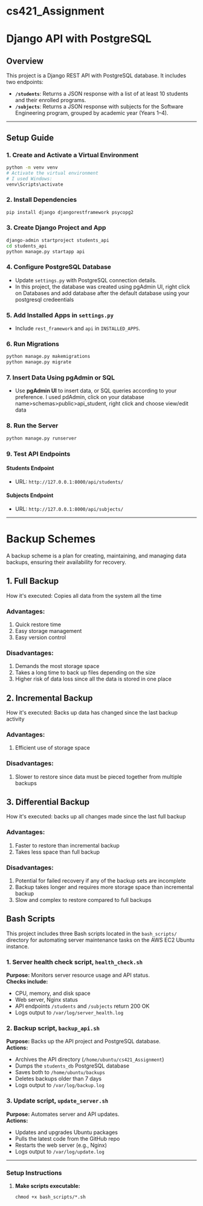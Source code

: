 # cs421_Assignment
# Django API with PostgreSQL

## Overview
This project is a Django REST API with PostgreSQL  database. It includes two endpoints:
- **`/students`**: Returns a JSON response with a list of at least 10 students and their enrolled programs.
- **`/subjects`**: Returns a JSON response with subjects for the Software Engineering program, grouped by academic year (Years 1–4).

---

## Setup Guide

### 1. Create and Activate a Virtual Environment
```sh
python -m venv venv
# Activate the virtual environment
# I used Windows:
venv\Scripts\activate

```

### 2. Install Dependencies
```sh
pip install django djangorestframework psycopg2
```

### 3. Create Django Project and App
```sh
django-admin startproject students_api
cd students_api
python manage.py startapp api
```

### 4. Configure PostgreSQL Database
- Update `settings.py` with PostgreSQL connection details.
- In this project, the database was created using pgAdmin UI, right click on Databases and add database after the default database using your postgresql credeentials

### 5. Add Installed Apps in `settings.py`
- Include `rest_framework` and `api` in `INSTALLED_APPS`.

### 6. Run Migrations
```sh
python manage.py makemigrations
python manage.py migrate
```

### 7. Insert Data Using pgAdmin or SQL
- Use **pgAdmin UI** to insert data, or SQL queries according to your preference. I used pdAdmin, click on your database name>schemas>public>api_student, right click and choose view/edit data

### 8. Run the Server
```sh
python manage.py runserver
```

### 9. Test API Endpoints
####  **Students Endpoint**
- URL: `http://127.0.0.1:8000/api/students/`

####  **Subjects Endpoint**
- URL: `http://127.0.0.1:8000/api/subjects/`

---
# Backup Schemes
A backup scheme is a plan for creating, maintaining, and managing data backups, ensuring their availability for recovery.

## 1. Full Backup
How it's executed: Copies all data from the system all the time

### Advantages: 
1. Quick restore time
2. Easy storage management
3. Easy version control

### Disadvantages:
1. Demands the most storage space
2. Takes a long time to back up files depending on the size
3. Higher risk of data loss since all the data is stored in one place

## 2. Incremental Backup
How it's executed: Backs up data has changed since the last backup activity

### Advantages:
1. Efficient use of storage space

### Disadvantages:
1. Slower to restore since data must be pieced together from multiple backups

## 3. Differential Backup
How it's executed: backs up all changes made since the last full backup

### Advantages:
1. Faster to restore than incremental backup
2. Takes less space than full backup

### Disadvantages:
1. Potential for failed recovery if any of the backup sets are incomplete
2. Backup takes longer and requires more storage space than incremental backup
3. Slow and complex to restore compared to full backups

##  Bash Scripts

This project includes three Bash scripts located in the `bash_scripts/` directory for automating server maintenance tasks on the AWS EC2 Ubuntu instance.

### 1. Server health check script, `health_check.sh`
**Purpose:** Monitors server resource usage and API status.  
**Checks include:**
- CPU, memory, and disk space
- Web server, Nginx status
- API endpoints `/students` and `/subjects` return 200 OK
- Logs output to `/var/log/server_health.log`

### 2. Backup script, `backup_api.sh`
**Purpose:** Backs up the API project and PostgreSQL database.  
**Actions:**
- Archives the API directory (`/home/ubuntu/cs421_Assignment`)
- Dumps the `students_db` PostgreSQL database
- Saves both to `/home/ubuntu/backups`
- Deletes backups older than 7 days
- Logs output to `/var/log/backup.log`

### 3. Update script,  `update_server.sh`
**Purpose:** Automates server and API updates.  
**Actions:**
- Updates and upgrades Ubuntu packages
- Pulls the latest code from the GitHub repo
- Restarts the web server (e.g., Nginx)
- Logs output to `/var/log/update.log`

---

###  Setup Instructions

1. **Make scripts executable:**

   ```
   chmod +x bash_scripts/*.sh
   ```
